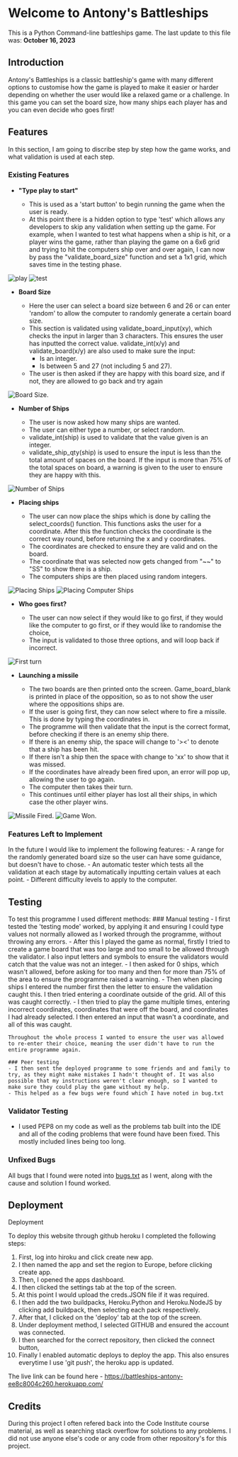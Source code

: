# Welcome to Antony's Battleships

This is a Python Command-line battleships game.
The last update to this file was: **October 16, 2023**

## Introduction

Antony's Battleships is a classic battleship's game with many different options to customise how the game is played to make it easier or harder depending on whether the user would like a relaxed game or a challenge. In this game you can set the board size, how many ships each player has and you can even decide who goes first!

## Features

In this section, I am going to discribe step by step how the game works, and what validation is used at each step.

### Existing Features

- __"Type play to start"__

  - This is used as a 'start button' to begin running the game when the user is ready.
  - At this point there is a hidden option to type 'test' which allows any developers to skip any validation when setting up the game. For example, when I wanted to test what happens when a ship is hit, or a player wins the game, rather than playing the game on a 6x6 grid and trying to hit the computers ship over and over again, I can now by pass the "validate_board_size" function and set a 1x1 grid, which saves time in the testing phase.

![play](https://i.ibb.co/LPyfFJm/1-Play.jpg)
![test](https://i.ibb.co/DRxLtLY/1-test.jpg)

- __Board Size__

  - Here the user can select a board size between 6 and 26 or can enter 'random' to allow the computer to randomly generate a certain board size.
  - This section is validated using validate_board_input(xy), which checks the input in larger than 3 characters. This ensures the user has inputted the correct value. validate_int(x/y) and validate_board(x/y) are also used to make sure the input:
    - Is an integer.
    - Is between 5 and 27 (not including 5 and 27).
  - The user is then asked if they are happy with this board size, and if not, they are allowed to go back and try again

![Board Size.](https://i.ibb.co/CwYjkHr/2-board-size.png)

- __Number of Ships__

  - The user is now asked how many ships are wanted.  
  - The user can either type a number, or select random.
  - validate_int(ship) is used to validate that the value given is an integer.
  - validate_ship_qty(ship) is used to ensure the input is less than the total amount of spaces on the board. If the input is more than 75% of the total spaces on board, a warning is given to the user to ensure they are happy with this.

![Number of Ships](https://i.ibb.co/f8swqcQ/3-num-ships.png)

- __Placing ships__

  - The user can now place the ships which is done by calling the select_coords() function. This functions asks the user for a coordinate. After this the function checks the coordinate is the correct way round, before returning the x and y coordinates.
  - The coordinates are checked to ensure they are valid and on the board.
  - The coordinate that was selected now gets changed from "~~" to "SS" to show there is a ship.
  - The computers ships are then placed using random integers.


![Placing Ships](https://i.ibb.co/zncPyhL/4-ship-placement.png)
![Placing Computer Ships](https://i.ibb.co/dc1QQD8/4-ship-placement-comp.png)

- __Who goes first?__ 

  - The user can now select if they would like to go first, if they would like the computer to go first, or if they would like to randomise the choice,
  - The input is validated to those three options, and will loop back if incorrect.

![First turn](https://i.ibb.co/7V0Mx0V/5-first-turn.png)

- __Launching a missile__

  - The two boards are then printed onto the screen. Game_board_blank is printed in place of the opposition, so as to not show the user where the oppositions ships are.
  - If the user is going first, they can now select where to fire a missile. This is done by typing the coordinates in.
  - The programme will then validate that the input is the correct format, before checking if there is an enemy ship there. 
  - If there is an enemy ship, the space will change to '><' to denote that a ship has been hit.
  - If there isn't a ship then the space with change to 'xx' to show that it was missed.
  - If the coordinates have already been fired upon, an error will pop up, allowing the user to go again.
  - The computer then takes their turn.
  - This continues until either player has lost all their ships, in which case the other player wins.

![Missile Fired.](https://i.ibb.co/Wcnm1zY/6-fire-missile.png)
![Game Won.](https://i.ibb.co/PGyGGKM/6-game-won.png)

### Features Left to Implement

In the future I would like to implement the following features:
    - A range for the randomly generated board size so the user can have some guidance, but doesn't have to chose.
    - An automatic tester which tests all the validation at each stage by automatically inputting certain values at each point.
    - Different difficulty levels to apply to the computer.

## Testing 

To test this programme I used different methods:
    ### Manual testing
    - I first tested the 'testing mode' worked, by applying it and ensuring I could type values not normally allowed as I worked through the programme, without throwing any errors.
    - After this I played the game as normal, firstly I tried to create a game board that was too large and too small to be allowed through the validator. I also input letters and symbols to ensure the validators would catch that the value was not an integer.
    - I then asked for 0 ships, which wasn't allowed, before asking for too many and then for more than 75% of the area to ensure the programme raised a warning.
    - Then when placing ships I entered the number first then the letter to ensure the validation caught this. I then tried entering a coordinate outside of the grid. All of this was caught correctly.
    - I then tried to play the game multiple times, entering incorrect coordinates, coordinates that were off the board, and coordinates I had already selected. I then entered an input that wasn't a coordinate, and all of this was caught.

    Throughout the whole process I wanted to ensure the user was allowed to re-enter their choice, meaning the user didn't have to run the entire programme again.

    ### Peer testing
    - I then sent the deployed programme to some friends and and family to try, as they might make mistakes I hadn't thought of. It was also possible that my instructions weren't clear enough, so I wanted to make sure they could play the game without my help.
    - This helped as a few bugs were found which I have noted in bug.txt


### Validator Testing 

- I used PEP8 on my code as well as the problems tab built into the IDE and all of the coding problems that were found have been fixed. This mostly included lines being too long.

### Unfixed Bugs

All bugs that I found were noted into [bugs.txt](bugs.txt) as I went, along with the cause and solution I found worked.

## Deployment

Deployment

To deploy this website through github heroku I completed the following steps:
1. First, log into hiroku and click create new app.
2. I then named the app and set the region to Europe, before clicking create app.
3. Then, I opened the apps dashboard.
4. I then clicked the settings tab at the top of the screen.
5. At this point I would upload the creds.JSON file if it was required.
6. I then add the two buildpacks, Heroku.Python and Heroku.NodeJS by clicking add buildpack, then selecting each pack respectively.
7. After that, I clicked on the 'deploy' tab at the top of the screen.
8. Under deployment method, I selected GITHUB and ensured the account was connected.
9. I then searched for the correct repository, then clicked the connect button,
10. Finally I enabled automatic deploys to deploy the app. This also ensures everytime I use 'git push', the heroku app is updated.


The live link can be found here - https://battleships-antony-ee8c8004c260.herokuapp.com/


## Credits 

During this project I often refered back into the Code Institute course material, as well as searching stack overflow for solutions to any problems. I did not use anyone else's code or any code from other repository's for this project.


